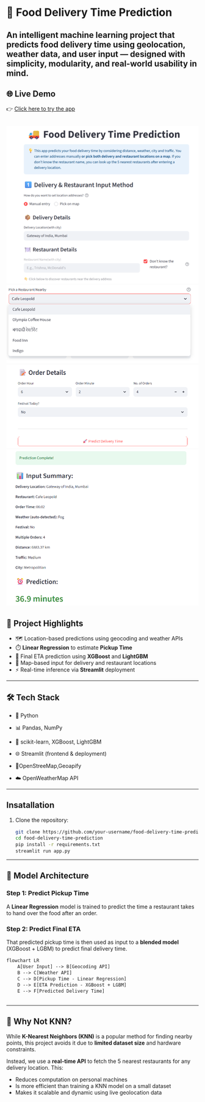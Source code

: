 # 🚚 Food Delivery Time Prediction

An intelligent machine learning project that predicts food delivery time using geolocation, weather data, and user input — designed with simplicity, modularity, and real-world usability in mind.
---
## 🌐 Live Demo

👉 [Click here to try the app](https://food-delivery-time-estimation-6v2t8brmiruvvxuygbhqjk.streamlit.app/)  

![App Screenshot](IMG2.png)
![App Screenshot](IMG3.png)
![App Screenshot](IMG4.png)
![App Screenshot](IMG5.png)
---

## 📌 Project Highlights

- 🗺️ Location-based predictions using geocoding and weather APIs  
- ⏱️ **Linear Regression** to estimate **Pickup Time**  
- 🔁 Final ETA prediction using **XGBoost** and **LightGBM**  
- 📍 Map-based input for delivery and restaurant locations  
- ⚡ Real-time inference via **Streamlit** deployment  

---

## 🛠️ Tech Stack
- 🐍 Python

- 📊 Pandas, NumPy

- 🧠 scikit-learn, XGBoost, LightGBM

- 🌐 Streamlit (frontend & deployment)

- 📍OpenStreeMap,Geoapify

- ☁️ OpenWeatherMap API

---

## Insatallation
1. Clone the repository:

   ```bash
   git clone https://github.com/your-username/food-delivery-time-prediction.git
   cd food-delivery-time-prediction
   pip install -r requirements.txt
   streamlit run app.py

---

## 🧠 Model Architecture

### Step 1: Predict Pickup Time  
A **Linear Regression** model is trained to predict the time a restaurant takes to hand over the food after an order.

### Step 2: Predict Final ETA  
That predicted pickup time is then used as input to a **blended model** (XGBoost + LGBM) to predict final delivery time.

```mermaid
flowchart LR
    A[User Input] --> B[Geocoding API]
    B --> C[Weather API]
    C --> D[Pickup Time - Linear Regression]
    D --> E[ETA Prediction - XGBoost + LGBM]
    E --> F[Predicted Delivery Time]


```

---

## 🙋 Why Not KNN?

While **K-Nearest Neighbors (KNN)** is a popular method for finding nearby points, this project avoids it due to **limited dataset size** and hardware constraints.

Instead, we use a **real-time API** to fetch the 5 nearest restaurants for any delivery location. This:
- Reduces computation on personal machines
- Is more efficient than training a KNN model on a small dataset
- Makes it scalable and dynamic using live geolocation data





